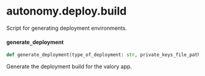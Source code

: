 <a id="autonomy.deploy.build"></a>

# autonomy.deploy.build

Script for generating deployment environments.

<a id="autonomy.deploy.build.generate_deployment"></a>

#### generate`_`deployment

```python
def generate_deployment(type_of_deployment: str, private_keys_file_path: Path, service_path: Path, build_dir: Path, number_of_agents: Optional[int] = None, private_keys_password: Optional[str] = None, dev_mode: bool = False, version: Optional[str] = None, packages_dir: Optional[Path] = None, open_aea_dir: Optional[Path] = None, open_autonomy_dir: Optional[Path] = None, index: Optional[List[str]] = None) -> str
```

Generate the deployment build for the valory app.

